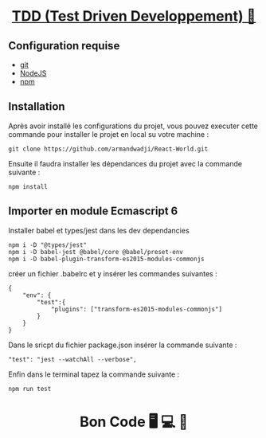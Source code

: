 <div>
  <h1 align="center">
    <a href="https://github.com/armandwadji/React-World.git">TDD (Test Driven Developpement) 🧪
    </a>  
  </h1>
</div> 

## Configuration requise

- [git][git]
- [NodeJS][node]
- [npm][npm]

## Installation
Après avoir installé les configurations du projet, vous pouvez executer cette commande pour installer le projet en local su votre machine :

```
git clone https://github.com/armandwadji/React-World.git
```

Ensuite il faudra installer les dépendances du projet avec la commande suivante :

```
npm install
```

## Importer en module Ecmascript 6
Installer babel  et types/jest dans les dev dependancies
```
npm i -D "@types/jest"
npm i -D babel-jest @babel/core @babel/preset-env
npm i -D babel-plugin-transform-es2015-modules-commonjs
```

créer un fichier .babelrc et y insérer les commandes suivantes :
```
{
    "env": {
        "test":{
            "plugins": ["transform-es2015-modules-commonjs"]
        }
    }
}
```

Dans le sricpt du fichier package.json insérer la commande suivante :
```
"test": "jest --watchAll --verbose",
```

Enfin dans le terminal tapez la commande suivante :
```
npm run test
```

<h1 align="center">Bon Code 🖥 💻 📱</h1>

<!-- prettier-ignore-start -->
[npm]: https://www.npmjs.com/
[node]: https://nodejs.org
[git]: https://git-scm.com/
<!-- prettier-ignore-end -->
